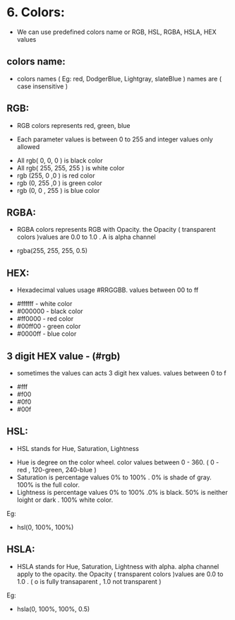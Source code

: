 # 6. Colors:

- We can use predefined colors name or RGB, HSL, RGBA, HSLA, HEX values

## colors name:

- colors names ( Eg: red, DodgerBlue, Lightgray, slateBlue ) names are ( case insensitive )

## RGB:

- RGB colors represents red, green, blue

- Each parameter values is between 0 to 255 and integer values only allowed

* All rgb( 0, 0, 0 ) is black color
* All rgb( 255, 255, 255 ) is white color
* rgb (255, 0 ,0 ) is red color
* rgb (0, 255 ,0 ) is green color
* rgb (0, 0 , 255 ) is blue color

## RGBA:

- RGBA colors represents RGB with Opacity. the Opacity ( transparent colors )values are 0.0 to 1.0 . A is alpha channel

* rgba(255, 255, 255, 0.5)

## HEX:

- Hexadecimal values usage #RRGGBB. values between 00 to ff

* #ffffff - white color
* #000000 - black color
* #ff0000 - red color
* #00ff00 - green color
* #0000ff - blue color

## 3 digit HEX value - (#rgb)

- sometimes the values can acts 3 digit hex values. values between 0 to f

* #fff
* #f00
* #0f0
* #00f

## HSL:

- HSL stands for Hue, Saturation, Lightness

* Hue is degree on the color wheel. color values between 0 - 360. ( 0 - red , 120-green, 240-blue )
* Saturation is percentage values 0% to 100% . 0% is shade of gray. 100% is the full color.
* Lightness is percentage values 0% to 100% .0% is black. 50% is neither loight or dark . 100% white color.

Eg:

- hsl(0, 100%, 100%)

## HSLA:

- HSLA stands for Hue, Saturation, Lightness with alpha. alpha channel apply to the opacity. the Opacity ( transparent colors )values are 0.0 to 1.0 . ( o is fully transaparent , 1.0 not transparent )

Eg:

- hsla(0, 100%, 100%, 0.5)

